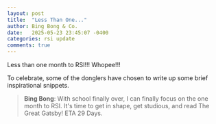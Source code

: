 ```yaml
---
layout: post
title:  "Less Than One..."
author: Bing Bong & Co.
date:   2025-05-23 23:45:07 -0400
categories: rsi update
comments: true
---
```


Less than one month to RSI!!! Whopee!!!

To celebrate, some of the donglers have chosen to write up some brief inspirational snippets.

> **Bing Bong**: With school finally over, I can finally focus on the one month to RSI. It's time to get in shape, get studious, and read The Great Gatsby! ETA 29 Days.
